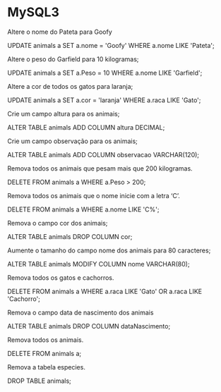 # MySQL3
Altere o nome do Pateta para Goofy

UPDATE animals a SET a.nome = 'Goofy' WHERE a.nome LIKE 'Pateta';

Altere o peso do Garfield para 10 kilogramas;

UPDATE animals a SET a.Peso = 10 WHERE a.nome LIKE 'Garfield';

Altere a cor de todos os gatos para laranja;

UPDATE animals a SET a.cor = 'laranja' WHERE a.raca LIKE 'Gato';

Crie um campo altura para os animais;

ALTER TABLE animals ADD COLUMN altura DECIMAL;

Crie um campo observação para os animais;

ALTER TABLE animals ADD COLUMN observacao VARCHAR(120);

Remova todos os animais que pesam mais que 200 kilogramas.

DELETE FROM animals a WHERE a.Peso > 200;

Remova todos os animais que o nome inicie com a letra ‘C’.

DELETE FROM animals a WHERE a.nome LIKE 'C%';

Remova o campo cor dos animais;

ALTER TABLE animals DROP COLUMN cor;

Aumente o tamanho do campo nome dos animais para 80 caracteres;

ALTER TABLE animals MODIFY COLUMN nome VARCHAR(80);

Remova todos os gatos e cachorros.

DELETE FROM animals a WHERE a.raca LIKE 'Gato' OR a.raca LIKE 'Cachorro';

Remova o campo data de nascimento dos animais

ALTER TABLE animals DROP COLUMN dataNascimento;

Remova todos os animais.

DELETE FROM animals a;

Remova a tabela especies.

DROP TABLE animals;


